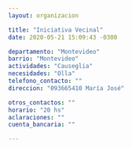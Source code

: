 ```yaml
---
layout: organizacion

title: "Iniciativa Vecinal"
date: 2020-05-21 15:09:43 -0300

departamento: "Montevideo"
barrio: "Montevideo"
actividades: "Causeglia"
necesidades: "Olla"
telefono_contacto: ""
direccion: "093665410 María José"

otros_contactos: ""
horario: "20 hs"
aclaraciones: ""
cuenta_bancaria: ""

---
```

